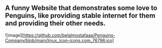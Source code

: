 ## A funny Website that demonstrates some love to Penguins, like providing stable internet for them and providing their other needs.

![image][https://github.com/belalmostafaaa/Penguins-Company/blob/main/linux_icon-icons.com_76796.ico]
